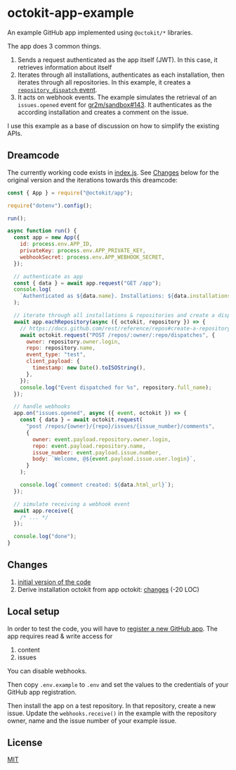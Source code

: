 # octokit-app-example

An example GitHub app implemented using `@octokit/*` libraries.

The app does 3 common things.

1. Sends a request authenticated as the app itself (JWT). In this case, it retrieves information about itself
2. Iterates through all installations, authenticates as each installation, then iterates through all repositories. In this example, it creates a [`repository_dispatch` event](https://docs.github.com/en/free-pro-team@latest/rest/reference/repos#create-a-repository-dispatch-event).
3. It acts on webhook events. The example simulates the retrieval of an `issues.opened` event for [gr2m/sandbox#143](https://github.com/gr2m/sandbox/issues/143). It authenticates as the according installation and creates a comment on the issue.

I use this example as a base of discussion on how to simplify the existing APIs.

## Dreamcode

The currently working code exists in [index.js](/index.js). See [Changes](#changes) below for the original version and the iterations towards this dreamcode:

```js
const { App } = require("@octokit/app");

require("dotenv").config();

run();

async function run() {
  const app = new App({
    id: process.env.APP_ID,
    privateKey: process.env.APP_PRIVATE_KEY,
    webhookSecret: process.env.APP_WEBHOOK_SECRET,
  });

  // authenticate as app
  const { data } = await app.request("GET /app");
  console.log(
    `Authenticated as ${data.name}. Installations: ${data.installations_count}`
  );

  // iterate through all installations & repositories and create a dispatch event
  await app.eachRepository(async ({ octokit, repository }) => {
    // https://docs.github.com/rest/reference/repos#create-a-repository-dispatch-event
    await octokit.request("POST /repos/:owner/:repo/dispatches", {
      owner: repository.owner.login,
      repo: repository.name,
      event_type: "test",
      client_payload: {
        timestamp: new Date().toISOString(),
      },
    });
    console.log("Event dispatched for %s", repository.full_name);
  });

  // handle webhooks
  app.on("issues.opened", async ({ event, octokit }) => {
    const { data } = await octokit.request(
      "post /repos/{owner}/{repo}/issues/{issue_number}/comments",
      {
        owner: event.payload.repository.owner.login,
        repo: event.payload.repository.name,
        issue_number: event.payload.issue.number,
        body: `Welcome, @${event.payload.issue.user.login}`,
      }
    );

    console.log(`comment created: ${data.html_url}`);
  });

  // simulate receiving a webhook event
  await app.receive({
    /* ... */
  });

  console.log("done");
}
```

## Changes

1. [initial version of the code](https://github.com/gr2m/octokit-app-example/blob/19e35f944c058c88618fda0e53fbed41be115b32/index.js)
2. Derive installation octokit from app octokit: [changes](https://github.com/gr2m/octokit-app-example/pull/2/files) (-20 LOC)

## Local setup

In order to test the code, you will have to [register a new GitHub app](https://github.com/organizations/octokit/settings/apps/new). The app requires read & write access for

1. content
2. issues

You can disable webhooks.

Then copy `.env.example` to `.env` and set the values to the credentials of your GitHub app registration.

Then install the app on a test repository. In that repository, create a new issue. Update the `webhooks.receive()` in the example with the repository owner, name and the issue number of your example issue.

## License

[MIT](LICENSE)
